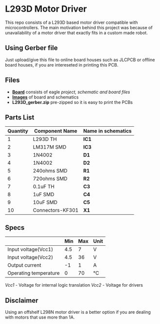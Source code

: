 
# L293D Motor Driver
This repo consists of a L293D based motor driver compatible with microcontrollers. The main motivation behind this project was because of unavailability of a motor driver that exactly fits in a custom made robot.

## Using Gerber file
Just upload/give this file to online board houses such as JLCPCB or offline board houses, if you are intereseted in printing this PCB.

## Files
 - **[Board](https://github.com/dhanuzch/L293D-Customized-Motor-Driver/edit/master/Board/)** consists of eagle *project, schematic and board files*
 - **[Images](https://github.com/dhanuzch/L293D-Customized-Motor-Driver/edit/master/Images/)** of board and schematics
 - **L293D_gerber.zip** pre-zipped so it is easy to print the PCBs

## Parts List
|Quantity         |Component Name | Name in schematics|                        
|----------------|---------------|---|
|1|L293D TH |**IC1**|
|2|LM317M SMD|**IC3**|
|3|1N4002|**D1**|
|4|1N4002|**D2**|
|5|240ohms SMD|**R1** |
|6|720ohms SMD|**R2** |
|7|0.1uF TH|**C3**|
|8|1uF SMD|**C4** |
|9|10uF SMD|**C5**|
|10|Connectors-KF301|**X1**|




## Specs
|         |Min | Max |Unit|                        
|----------------|-----|----|---|
|Input voltage(Vcc1)|4.5|7|V|
|Input voltage(Vcc2)|4.5|36|V|
|Output current|-1|1|A|
|Operating temperature|0|70|°C|

*Vcc1* -  Voltage for internal logic translation
*Vcc2* -  Voltage for drivers

## Disclaimer
Using an offshelf L298N motor driver is a better option if you are dealing with motors that use more than 1A.

